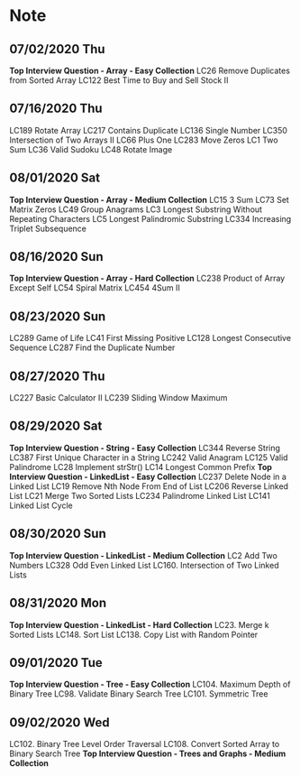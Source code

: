 # Note
## 07/02/2020 Thu
**Top Interview Question - Array - Easy Collection**
LC26 Remove Duplicates from Sorted Array
LC122 Best Time to Buy and Sell Stock II
## 07/16/2020 Thu
LC189 Rotate Array
LC217 Contains Duplicate
LC136 Single Number
LC350 Intersection of Two Arrays II
LC66 Plus One
LC283 Move Zeros
LC1 Two Sum
LC36 Valid Sudoku
LC48 Rotate Image
## 08/01/2020 Sat
**Top Interview Question - Array - Medium Collection**
LC15 3 Sum
LC73 Set Matrix Zeros
LC49 Group Anagrams
LC3 Longest Substring Without Repeating Characters
LC5 Longest Palindromic Substring
LC334 Increasing Triplet Subsequence
## 08/16/2020 Sun
**Top Interview Question - Array - Hard Collection**
LC238 Product of Array Except Self
LC54 Spiral Matrix
LC454 4Sum II
## 08/23/2020 Sun
LC289 Game of Life
LC41 First Missing Positive
LC128 Longest Consecutive Sequence
LC287 Find the Duplicate Number
## 08/27/2020 Thu
LC227 Basic Calculator II
LC239 Sliding Window Maximum
## 08/29/2020 Sat
**Top Interview Question - String - Easy Collection**
LC344 Reverse String
LC387 First Unique Character in a String
LC242 Valid Anagram 
LC125 Valid Palindrome
LC28 Implement strStr()
LC14 Longest Common Prefix
**Top Interview Question - LinkedList - Easy Collection**
LC237 Delete Node in a Linked List
LC19 Remove Nth Node From End of List
LC206 Reverse Linked List
LC21 Merge Two Sorted Lists
LC234 Palindrome Linked List 
LC141 Linked List Cycle
## 08/30/2020 Sun
**Top Interview Question - LinkedList - Medium Collection**
LC2 Add Two Numbers
LC328 Odd Even Linked List
LC160. Intersection of Two Linked Lists
## 08/31/2020 Mon
**Top Interview Question - LinkedList - Hard Collection**
LC23. Merge k Sorted Lists
LC148. Sort List
LC138. Copy List with Random Pointer
## 09/01/2020 Tue
**Top Interview Question - Tree - Easy Collection**
LC104. Maximum Depth of Binary Tree
LC98. Validate Binary Search Tree
LC101. Symmetric Tree
## 09/02/2020 Wed
LC102. Binary Tree Level Order Traversal
LC108. Convert Sorted Array to Binary Search Tree
**Top Interview Question - Trees and Graphs - Medium Collection**